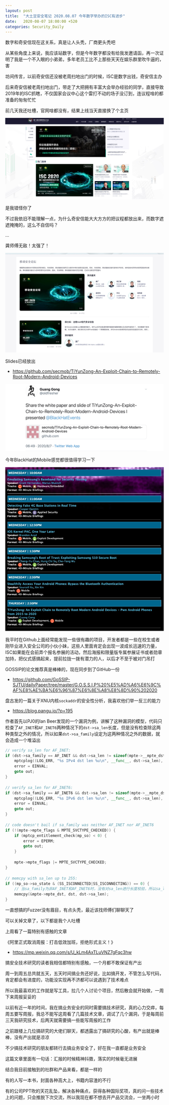 ```yaml
---
layout: post
title:  "大土豆安全笔记 2020.08.07 今年数字举办的ISC有进步"
date:   2020-08-07 18:00:00 +520
categories: Security_Daily
---
```


数字和奇安信现在这关系，真是让人头秃，厂商更头秃吧

从某些角度上来说，我应该站数字，但是今年数字都没有给我发邀请函，再一次证明了我是一个不入眼的小弟弟，多年老员工比不上那些天天在娱乐群里吹牛逼的，害

坊间传言，以前奇安信还没被老周扫地出门的时候，ISC是数字出钱，奇安信主办

后来奇安信被老周扫地出门，带走了大把拥有丰富大会举办经验的同学，直接导致2019年的ISC抓瞎，不仅国家会议中心这个雷打不动的场子没订到，连议程啥的都准备的匆匆忙忙

前几天我还吐槽，官网啥都没有，结果上线当天直接换了个主页

![IMAGE](/assets/resources/174DB1BF996A2906D34087D8D79AC470.jpg)

是我错怪你了

不过我依旧不能理解一点，为什么奇安信能大大方方的把议程都放出来，而数字遮遮掩掩的，这么不自信吗？

...

龚师傅无敌！太强了！

![IMAGE](/assets/resources/7FEC3028A5970F171BA4A226E99AB391.jpg)

Slides已经放出
- https://github.com/secmob/TiYunZong-An-Exploit-Chain-to-Remotely-Root-Modern-Android-Devices

![IMAGE](/assets/resources/3C7B15FFAADCF132CE20E5E7DF519DE5.jpg)

今年BlackHat的Mobile感觉都很值得学习一下

![IMAGE](/assets/resources/ECF3482DA28861BF242B63196EA99301.jpg)

我平时在Github上面经常能发现一些很有趣的项目，开发者都是一些在校生或者刚毕业进入安全公司的小伙小妹，这些人里面肯定会出现一波成长迅速的力量，ISC如果能在会前弄个报名参展的活动，然后海报和限量版专属参展证书或者勋章加持，把仪式感搞起来，提前拉拢一拨有潜力的人，以后才不至于被对门吊打

GOSSIP的论文推荐真是棒棒的，现在同步到了GitHub一份
- https://github.com/GoSSIP-SJTU/dailyPaper/tree/master/G.O.S.S.I.P%20%E5%AD%A6%E6%9C%AF%E8%AE%BA%E6%96%87%E6%8E%A8%E8%8D%90%202020

盘古发的一篇关于XNU内核`sockaddr`的安全性分析，我喜欢他们举一反三的能力
- https://blog.pangu.io/?p=195

作者首先以PJ0的Ian Beer发现的一个漏洞为例，讲解了这种漏洞的模型，代码只检查了`AF_INET`和`AF_INET6`两种情况下的`dst->sa_len`长度，但是没有检查除这两种类型之外的情况，所以如果`dst->sa_family`设定为这两种情况之外的数据，就会造成一个堆溢出
```C++
// verify sa_len for AF_INET:
if (dst->sa_family == AF_INET && dst->sa_len != sizeof(mpte->__mpte_dst_v4)) {
    mptcplog((LOG_ERR, "%s IPv4 dst len %u\n", __func__, dst->sa_len), MPTCP_SOCKET_DBG, MPTCP_LOGLVL_ERR);
    error = EINVAL;
    goto out;
}

// verify sa_len for AF_INET6:
if (dst->sa_family == AF_INET6 && dst->sa_len != sizeof(mpte->__mpte_dst_v6)) {
    mptcplog((LOG_ERR, "%s IPv6 dst len %u\n", __func__, dst->sa_len), MPTCP_SOCKET_DBG, MPTCP_LOGLVL_ERR);
    error = EINVAL;
    goto out;
}

// code doesn't bail if sa_family was neither AF_INET nor AF_INET6
if (!(mpte->mpte_flags & MPTE_SVCTYPE_CHECKED)) {
    if (mptcp_entitlement_check(mp_so) < 0) {
        error = EPERM;
        goto out;
    }

    mpte->mpte_flags |= MPTE_SVCTYPE_CHECKED;
}

// memcpy with sa_len up to 255:
if ((mp_so->so_state & (SS_ISCONNECTED|SS_ISCONNECTING)) == 0) {
    // 当sa_family为非AF_INET和AF_INET6时，没有对sa_len进行长度校验，所以sa_len可以最大为0xff，导致堆溢出
    memcpy(&mpte->mpte_dst, dst, dst->sa_len);
}
```

一直想搞的Fuzzer没有眉目，有点头秃，最近该找师傅们聊聊天了

可以关掉文章了，以下都是我个人吐槽

上周看了一篇特别有感触的文章

《阿里正式取消周报：打击低效加班，拒绝形式主义！》
- https://mp.weixin.qq.com/s/U_kLm4AxTLuVNZ7gFqc3hw

搞安全技术研究的读者我相信都特别有感触，一个月都不敢保证有产出

周一到周五总共就五天，五天时间搞业务还好说，比如搞开发，不管怎么写代码，肯定都会有进度的，功能没实现再不济都可以说遇到了技术难点

所以我最喜欢的工作就是写工具，拉几个人讨论个项目，然后散会就开始做，一周下来周报妥妥的

以前有近一年的时间，我在搞业务安全的同时需要搞技术研究，真的心力交瘁，每周五要写周报，我总不能写这周看了几篇技术文章，调试了几个漏洞，于是每周前三天我研究技术，后两天就需要搞一些能写周报的工作

之前跟楼上几位搞研究的大佬们聊天，都透露出了搞研究的心酸，有产出就是棒棒，没有产出就是凉凉

不少搞技术研究的朋友都转行去搞业务安全了，好在我一直都是业务安全

这篇文章里面有一句话：汇报的时候精神抖擞，落实的时候毫无进展

结合我目前接触到的社群和产品来看，都是一样的

有的人写一本书，封面各种高大上，书籍内容渣的不行

有的公司PPT吹的天花乱坠，解决各种痛点，获得各种国际奖项，真的问一些技术上的问题，只会推脱下次交流，所以我现在都不想去开产品交流会，一坐两小时